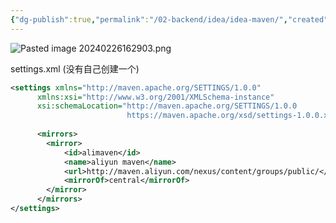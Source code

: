 ```yaml
---
{"dg-publish":true,"permalink":"/02-backend/idea/idea-maven/","created":"2024-05-27T15:04:09.000+08:00","updated":"2024-05-27T15:04:09.000+08:00"}
---
```


![Pasted image 20240226162903.png](/img/user/attachments/Pasted%20image%2020240226162903.png)

settings.xml (没有自己创建一个)
```xml
<settings xmlns="http://maven.apache.org/SETTINGS/1.0.0"
      xmlns:xsi="http://www.w3.org/2001/XMLSchema-instance"
      xsi:schemaLocation="http://maven.apache.org/SETTINGS/1.0.0
                          https://maven.apache.org/xsd/settings-1.0.0.xsd">
      
      <mirrors>
    	<mirror>  
      		<id>alimaven</id>  
      		<name>aliyun maven</name>  
      		<url>http://maven.aliyun.com/nexus/content/groups/public/</url>  
      		<mirrorOf>central</mirrorOf>          
    	</mirror>  
      </mirrors>
</settings>
```